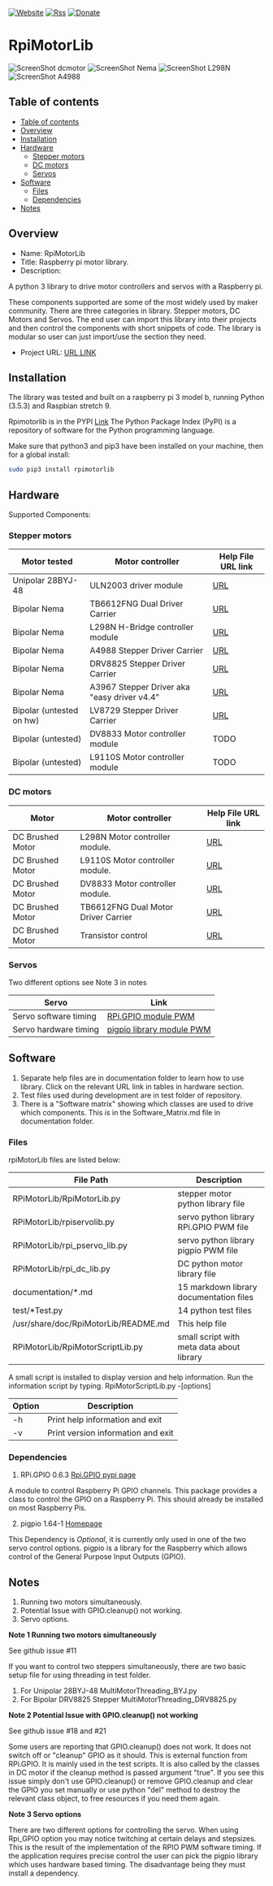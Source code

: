 
[![Website](https://img.shields.io/badge/Website-Link-blue.svg)](https://gavinlyonsrepo.github.io/)  [![Rss](https://img.shields.io/badge/Subscribe-RSS-yellow.svg)](https://gavinlyonsrepo.github.io//feed.xml)  [![Donate](https://img.shields.io/badge/Donate-PayPal-green.svg)](https://www.paypal.com/paypalme/whitelight976)

# RpiMotorLib


![ScreenShot dcmotor](https://github.com/gavinlyonsrepo/RpiMotorLib/blob/master/images/RF310T11400.jpg)
![ScreenShot Nema](https://github.com/gavinlyonsrepo/RpiMotorLib/blob/master/images/nema11.jpg)
![ScreenShot L298N](https://github.com/gavinlyonsrepo/RpiMotorLib/blob/master/images/L298N.jpg)
![ScreenShot A4988](https://github.com/gavinlyonsrepo/RpiMotorLib/blob/master/images/A4988.jpg)

## Table of contents

  * [Table of contents](#table-of-contents)
  * [Overview](#overview)
  * [Installation](#installation)
  * [Hardware](#hardware)
      * [Stepper motors](#stepper-motors)
      * [DC motors](#dc-motors)
      * [Servos](#servos)
  * [Software](#software)
      * [Files](#files)
      * [Dependencies](#dependencies)
  * [Notes](#notes)

## Overview

* Name: RpiMotorLib
* Title: Raspberry pi motor library.
* Description: 

A python 3 library to drive motor controllers and servos with a Raspberry pi.

These components supported are some of the most widely used by maker community.
There are three categories in library. Stepper motors, DC Motors and Servos.
The end user can import this library into their projects 
and then control the components with short snippets of code.
The library is modular so user can just import/use the section they need.

* Project URL: [URL LINK](https://github.com/gavinlyonsrepo/RpiMotorLib)

## Installation

The library was tested and built on a raspberry pi 3 model b,
running Python (3.5.3) and Raspbian stretch 9.

Rpimotorlib is in the PYPI [Link](https://pypi.org/project/rpimotorlib/)
The Python Package Index (PyPI) is a repository of software for the Python programming language.

Make sure that python3 and pip3 have been installed on your machine, then for a global install:

```sh
sudo pip3 install rpimotorlib
```

## Hardware

Supported Components: 

### Stepper motors

| Motor tested | Motor controller| Help File URL link |
| ----- | ----- | ----- |
| Unipolar 28BYJ-48 | ULN2003 driver module | [URL](Documentation/28BYJ.md)| 
| Bipolar Nema  | TB6612FNG Dual Driver Carrier | [URL](Documentation/Nema11TB6612FNG.md) |
| Bipolar Nema  | L298N H-Bridge controller module | [URL](Documentation/Nema11L298N.md) |
| Bipolar Nema  | A4988 Stepper Driver Carrier | [URL](Documentation/Nema11A4988.md)|
| Bipolar Nema  | DRV8825 Stepper Driver Carrier | [URL](Documentation/Nema11DRV8825.md) |
| Bipolar Nema  | A3967 Stepper Driver aka "easy driver v4.4" | [URL](Documentation/Nema11A3967Easy.md)|
| Bipolar (untested on hw)| LV8729 Stepper Driver Carrier  | [URL](Documentation/Nema11LV8729.md)|
| Bipolar (untested)| DV8833 Motor controller module | TODO |
| Bipolar (untested)| L9110S Motor controller module | TODO |

### DC motors

| Motor | Motor controller| Help File URL link |
| ----- | ----- | ----- |
| DC Brushed Motor | L298N Motor controller module. | [ URL ](Documentation/L298N_DC.md) |
| DC Brushed Motor | L9110S Motor controller module. | [ URL ](Documentation/L9110S_DC.md) |
| DC Brushed Motor | DV8833 Motor controller module. | [ URL ](Documentation/DRV8833_DC.md) |
| DC Brushed Motor | TB6612FNG Dual Motor Driver Carrier| [ URL ](Documentation/TB6612FNG_DC.md) |
| DC Brushed Motor | Transistor control | [ URL ](Documentation/Transistor_DC.md) |

### Servos 

Two different options see Note 3 in notes

| Servo | Link |
| ----- | ----- |
| Servo software timing | [  RPi.GPIO module PWM ](Documentation/Servo_RPI_GPIO.md) |
| Servo hardware timing | [  pigpio library module PWM ](Documentation/Servo_pigpio.md) |


## Software

1. Separate help files are in documentation folder to learn how to use library.
    Click on the relevant URL link in tables in hardware section.
2. Test files used during development are in test folder of repository.
3. There is a "Software matrix" showing which classes are used to drive which components.
    This is in the Software_Matrix.md file in documentation folder.

### Files

rpiMotorLib files are listed below:

| File Path | Description |
| ------ | ------ |
| RPiMotorLib/RpiMotorLib.py |  stepper motor python library file |
| RPiMotorLib/rpiservolib.py | servo python library RPi.GPIO  PWM file |
| RPiMotorLib/rpi_pservo_lib.py | servo python library pigpio PWM file |
| RPiMotorLib/rpi_dc_lib.py  |    DC python motor library  file |
| documentation/*.md | 15 markdown library documentation files |
| test/*Test.py | 14 python test files |
| /usr/share/doc/RpiMotorLib/README.md | This help file |
| RPiMotorLib/RpiMotorScriptLib.py | small script with meta data about library |

A small script is installed to display version and help information.
Run the information script by typing.
RpiMotorScriptLib.py -[options]

| Option          | Description     |
| --------------- | --------------- |
| -h  | Print help information and exit |
| -v  | Print version information and exit |


### Dependencies


1. RPi.GPIO 0.6.3  [Rpi.GPIO pypi page](https://pypi.python.org/pypi/RPi.GPIO)

A module to control Raspberry Pi GPIO channels.
This package provides a class to control the GPIO on a Raspberry Pi.
This should already be installed on most Raspberry Pis.

2. pigpio 1.64-1 [Homepage](http://abyz.co.uk/rpi/pigpio/)

This Dependency is *Optional*, it is currently 
only used in one of the two servo control options.
pigpio is a library for the Raspberry which allows 
control of the General Purpose Input Outputs (GPIO).


## Notes

1. Running two motors simultaneously.
2. Potential Issue with GPIO.cleanup() not working.
3. Servo options.

**Note 1 Running two motors simultaneously**

See github issue #11

If you want to control two steppers simultaneously, there are two basic setup
file for using threading in test folder. 

1. For Unipolar 28BYJ-48  MultiMotorThreading_BYJ.py
2. For Bipolar DRV8825 Stepper MultiMotorThreading_DRV8825.py

**Note 2 Potential Issue with GPIO.cleanup() not working** 

See github issue #18 and #21

Some users are reporting that GPIO.cleanup() does not work.
It does not switch off or "cleanup" GPIO as it should.
This is external function from RPi.GPIO. It is mainly used in the test scripts.
It is also called by the classes in DC motor if the cleanup method is passed argument "true".
If you see this issue simply don't use GPIO.cleanup() or remove GPIO.cleanup 
and clear the GPIO you set manually or use python "del" method to destroy the relevant class object,
to free resources if you need them again.

**Note 3 Servo options**

There are two different options for controlling the servo.
When using Rpi_GPIO option you may notice twitching at certain
delays and stepsizes. This is the result of the 
implementation of the RPIO PWM software timing. If the application requires
precise control the user can pick the pigpio library
which uses hardware based timing. The disadvantage being they must install 
a dependency.

